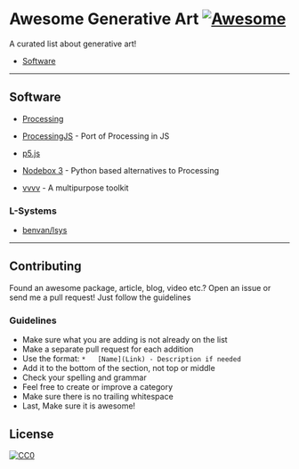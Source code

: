 # Awesome Generative Art [![Awesome](https://cdn.rawgit.com/sindresorhus/awesome/d7305f38d29fed78fa85652e3a63e154dd8e8829/media/badge.svg)](https://github.com/sindresorhus/awesome)

A curated list about generative art!

*   [Software](#software)

---

## Software

*   [Processing](https://processing.org/)

*   [ProcessingJS](http://processingjs.org/) - Port of Processing in JS

*   [p5.js](http://p5js.org/)

*   [Nodebox 3](https://www.nodebox.net/node/) - Python based alternatives to
    Processing

*   [vvvv](https://vvvv.org/) - A multipurpose toolkit

### L-Systems

*   [benvan/lsys](https://github.com/benvan/lsys)

---

## Contributing

Found an awesome package, article, blog, video etc.?
Open an issue or send me a pull request! Just follow the guidelines

### Guidelines

*   Make sure what you are adding is not already on the list
*   Make a separate pull request for each addition
*   Use the format: `*   [Name](Link) - Description if needed`
*   Add it to the bottom of the section, not top or middle
*   Check your spelling and grammar
*   Feel free to create or improve a category
*   Make sure there is no trailing whitespace
*   Last, Make sure it is awesome!

## License

[![CC0](https://i.creativecommons.org/p/zero/1.0/88x31.png)](https://creativecommons.org/publicdomain/zero/1.0/)
